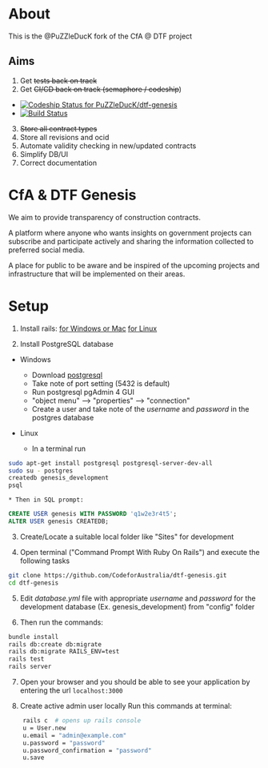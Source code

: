 
# About

This is the @PuZZleDucK fork of the CfA @ DTF project

## Aims

1. Get <strike>tests back on track</strike>
2. Get <strike>CI/CD back on track (semaphore / codeship</strike>)
  * [ ![Codeship Status for PuZZleDucK/dtf-genesis](https://app.codeship.com/projects/df1ac380-cf8a-0134-c966-2ef68c3264a8/status?branch=master)](https://app.codeship.com/projects/200923)
  * [![Build Status](https://semaphoreci.com/api/v1/puzzleduck/dtf-genesis/branches/master/badge.svg)](https://semaphoreci.com/puzzleduck/dtf-genesis)
3. <strike>Store all contract types</strike>
4. Store all revisions and ocid
5. Automate validity checking in new/updated contracts
6. Simplify DB/UI
7. Correct documentation

# CfA & DTF Genesis

We aim to provide transparency of construction contracts.

A platform where anyone who wants insights on government projects can subscribe and participate actively and sharing the information collected to preferred social media.

A place for public to be aware and be inspired of the upcoming projects and infrastructure that will be implemented on their areas.

# Setup
1.  Install rails:
    [for Windows or Mac](http://railsinstaller.org/en)
    [for Linux](http://railsapps.github.io/installrubyonrails-ubuntu.html)

2. Install PostgreSQL database

  * Windows
    * Download [postgresql](http://www.enterprisedb.com/products-services-training/pgdownload#windows)
    * Take note of port setting (5432 is default)
    * Run postgresql pgAdmin 4 GUI
    * "object menu" --> "properties" --> "connection"
    * Create a user and take note of the *username* and *password* in the postgres database

  * Linux
    * In a terminal run
```bash
sudo apt-get install postgresql postgresql-server-dev-all
sudo su - postgres
createdb genesis_development
psql
```

    * Then in SQL prompt:
```sql
CREATE USER genesis WITH PASSWORD 'q1w2e3r4t5';
ALTER USER genesis CREATEDB;
```

3. Create/Locate a suitable local folder like "Sites" for development

4. Open terminal ("Command Prompt With Ruby On Rails") and execute the following tasks


```bash
git clone https://github.com/CodeforAustralia/dtf-genesis.git
cd dtf-genesis
```

5. Edit *database.yml* file with appropriate *username* and *password* for the development database (Ex. genesis_development) from "config" folder

6. Then run the commands:

```bash
bundle install
rails db:create db:migrate
rails db:migrate RAILS_ENV=test
rails test
rails server
```

7. Open your browser and you should be able to see your application by entering the url `localhost:3000`

8. Create active admin user locally
Run this commands at terminal:
```bash
    rails c  # opens up rails console
    u = User.new
    u.email = "admin@example.com"
    u.password = "password"
    u.password_confirmation = "password"
    u.save
```
